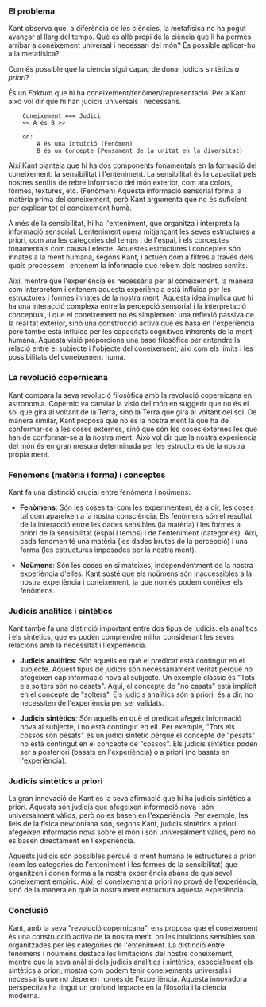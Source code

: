 
### El problema

Kant observa que, a diferència de les ciències, la metafísica no ha pogut avançar al llarg del temps. Què és allò propi de la ciència que li ha permès arribar a coneixement universal i necessari del món? És possible aplicar-ho a la metafísica?

Com és possible que la ciència sigui capaç de donar judicis sintètics *a priori*?

És un *Faktum* que hi ha coneixement/fenòmen/representació. Per a Kant això vol dir que hi han judicis universals i necessaris.

```
    Coneixement === Judici
    << A és B >>

    on:
        A és una Intuïció (Fenòmen)
        B és un Concepte (Pensament de la unitat en la diversitat)
```

Així Kant planteja que hi ha dos components fonamentals en la formació del coneixement: la sensibilitat i l'enteniment. La sensibilitat és la capacitat pels nostres sentits de rebre informació del món exterior, com ara colors, formes, textures, etc. (Fenòmen) Aquesta informació sensorial forma la matèria prima del coneixement, però Kant argumenta que no és suficient per explicar tot el coneixement humà.

A més de la sensibilitat, hi ha l'enteniment, que organitza i interpreta la informació sensorial. L'enteniment opera mitjançant les seves estructures a priori, com ara les categories del temps i de l'espai, i els conceptes fonamentals com causa i efecte. Aquestes estructures i conceptes són innates a la ment humana, segons Kant, i actuen com a filtres a través dels quals processem i entenem la informació que rebem dels nostres sentits.

Així, mentre que l'experiència és necessària per al coneixement, la manera com interpretem i entenem aquesta experiència està influïda per les estructures i formes innates de la nostra ment. Aquesta idea implica que hi ha una interacció complexa entre la percepció sensorial i la interpretació conceptual, i que el coneixement no és simplement una reflexió passiva de la realitat exterior, sinó una construcció activa que es basa en l'experiència però també està influïda per les capacitats cognitives inherents de la ment humana. Aquesta visió proporciona una base filosòfica per entendre la relació entre el subjecte i l'objecte del coneixement, així com els límits i les possibilitats del coneixement humà.

### La revolució copernicana

Kant compara la seva revolució filosòfica amb la revolució copernicana en astronomia. Copèrnic va canviar la visió del món en suggerir que no és el sol que gira al voltant de la Terra, sinó la Terra que gira al voltant del sol. De manera similar, Kant proposa que no és la nostra ment la que ha de conformar-se a les coses externes, sinó que són les coses externes les que han de conformar-se a la nostra ment. Això vol dir que la nostra experiència del món és en gran mesura determinada per les estructures de la nostra pròpia ment.

### Fenòmens (matèria i forma) i conceptes

Kant fa una distinció crucial entre fenòmens i noümens:

- **Fenòmens**: Són les coses tal com les experimentem, és a dir, les coses tal com apareixen a la nostra consciència. Els fenòmens són el resultat de la interacció entre les dades sensibles (la matèria) i les formes a priori de la sensibilitat (espai i temps) i de l'enteniment (categories). Així, cada fenomen té una matèria (les dades brutes de la percepció) i una forma (les estructures imposades per la nostra ment).
  
- **Noümens**: Són les coses en si mateixes, independentment de la nostra experiència d'elles. Kant sosté que els noümens són inaccessibles a la nostra experiència i coneixement, ja que només podem conèixer els fenòmens.

### Judicis analítics i sintètics

Kant també fa una distinció important entre dos tipus de judicis: els analítics i els sintètics, que es poden comprendre millor considerant les seves relacions amb la necessitat i l'experiència.

- **Judicis analítics**: Són aquells en què el predicat està contingut en el subjecte. Aquest tipus de judicis són necessàriament veritat perquè no afegeixen cap informació nova al subjecte. Un exemple clàssic és "Tots els solters són no casats". Aquí, el concepte de "no casats" està implícit en el concepte de "solters". Els judicis analítics són a priori, és a dir, no necessiten de l'experiència per ser validats.

- **Judicis sintètics**: Són aquells en què el predicat afegeix informació nova al subjecte, i no està contingut en ell. Per exemple, "Tots els cossos són pesats" és un judici sintètic perquè el concepte de "pesats" no està contingut en el concepte de "cossos". Els judicis sintètics poden ser a posteriori (basats en l'experiència) o a priori (no basats en l'experiència).

### Judicis sintètics a priori

La gran innovació de Kant és la seva afirmació que hi ha judicis sintètics a priori. Aquests són judicis que afegeixen informació nova i són universalment vàlids, però no es basen en l'experiència. Per exemple, les lleis de la física newtoniana són, segons Kant, judicis sintètics a priori: afegeixen informació nova sobre el món i són universalment vàlids, però no es basen directament en l'experiència.

Aquests judicis són possibles perquè la ment humana té estructures a priori (com les categories de l'enteniment i les formes de la sensibilitat) que organitzen i donen forma a la nostra experiència abans de qualsevol coneixement empíric. Així, el coneixement a priori no prové de l'experiència, sinó de la manera en què la nostra ment estructura aquesta experiència.

### Conclusió

Kant, amb la seva "revolució copernicana", ens proposa que el coneixement és una construcció activa de la nostra ment, on les intuïcions sensibles són organitzades per les categories de l'enteniment. La distinció entre fenòmens i noümens destaca les limitacions del nostre coneixement, mentre que la seva anàlisi dels judicis analítics i sintètics, especialment els sintètics a priori, mostra com podem tenir coneixements universals i necessaris que no depenen només de l'experiència. Aquesta innovadora perspectiva ha tingut un profund impacte en la filosofia i la ciència moderna.
